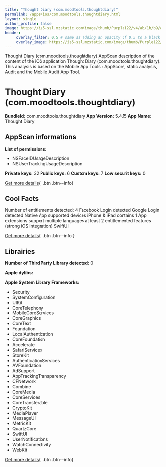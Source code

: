 ```yaml
---
title: "Thought Diary (com.moodtools.thoughtdiary)"
permalink: /apps/ios/com.moodtools.thoughtdiary.html
layout: single
author_profile: false
image: https://is5-ssl.mzstatic.com/image/thumb/Purple122/v4/ab/1b/b9/ab1bb9ad-172c-fc57-5b37-ad16bc82f76f/AppIcon-1x_U007emarketing-0-10-0-85-220.png/512x512bb.jpg
header: 
     overlay_filter: 0.5 # same as adding an opacity of 0.5 to a black background
     overlay_image: https://is5-ssl.mzstatic.com/image/thumb/Purple122/v4/ab/1b/b9/ab1bb9ad-172c-fc57-5b37-ad16bc82f76f/AppIcon-1x_U007emarketing-0-10-0-85-220.png/512x512bb.jpg
---
```

Thought Diary (com.moodtools.thoughtdiary) AppScan description of the content of the iOS application Thought Diary (com.moodtools.thoughtdiary). This analysis is based on the Mobile App Tools : AppScore, static analysis, Audit and the Mobile Audit App Tool.

# Thought Diary (com.moodtools.thoughtdiary)

**BundleId:** com.moodtools.thoughtdiary
**App Version:** 5.4.15
**App Name:** Thought Diary


## AppScan informations 

**List of permissions:** 
- NSFaceIDUsageDescription
- NSUserTrackingUsageDescription
  
  
**Private keys:** 32
**Public keys:** 6
**Custom keys:** 7
**Low securit keys:** 0
  
[Get more details](/pricing.html){: .btn .btn--info}

## Cool Facts

Number of entitlements detected: 4
Facebook Login detected
Google Login detected
Native App
supported devices iPhone & iPad
contains 1 App extensions
support multiple languages
at least 2 entitlemented features (strong iOS integration)
SwiftUI
  
[Get more details](/pricing.html){: .btn .btn--info }

## Librairies 
**Number of Third Party Library detected:** 0


**Apple dylibs:**


**Apple System Library Frameworks:**
- Security
- SystemConfiguration
- UIKit
- CoreTelephony
- MobileCoreServices
- CoreGraphics
- CoreText
- Foundation
- LocalAuthentication
- CoreFoundation
- Accelerate
- SafariServices
- StoreKit
- AuthenticationServices
- AVFoundation
- AdSupport
- AppTrackingTransparency
- CFNetwork
- Combine
- CoreMedia
- CoreServices
- CoreTransferable
- CryptoKit
- MediaPlayer
- MessageUI
- MetricKit
- QuartzCore
- SwiftUI
- UserNotifications
- WatchConnectivity
- WebKit


  
[Get more details](/pricing.html){: .btn .btn--info}

